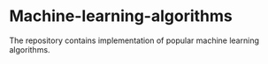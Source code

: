 # Machine-learning-algorithms
The repository contains implementation of popular machine learning algorithms.

